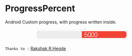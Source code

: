 # ProgressPercent
Android Custom progress, with progress written inside.

<p align="center">
<img alt="demo gif" src="preview/progress_percent.png" width=300 />
</p>

`Thanks to :`
[Rakshak R.Hegde](https://github.com/rakshakhegde/Diffre "Rakshak R.Hegde's Differ Project")

